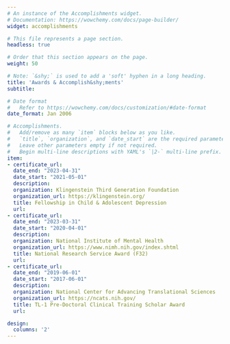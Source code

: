```yaml
---
# An instance of the Accomplishments widget.
# Documentation: https://wowchemy.com/docs/page-builder/
widget: accomplishments

# This file represents a page section.
headless: true

# Order that this section appears on the page.
weight: 50

# Note: `&shy;` is used to add a 'soft' hyphen in a long heading.
title: 'Awards & Accomplish&shy;ments'
subtitle:

# Date format
#   Refer to https://wowchemy.com/docs/customization/#date-format
date_format: Jan 2006

# Accomplishments.
#   Add/remove as many `item` blocks below as you like.
#   `title`, `organization`, and `date_start` are the required parameters.
#   Leave other parameters empty if not required.
#   Begin multi-line descriptions with YAML's `|2-` multi-line prefix.
item:
- certificate_url: 
  date_end: "2023-04-31"
  date_start: "2021-05-01"
  description: 
  organization: Klingenstein Third Generation Foundation 
  organization_url: https://klingenstein.org/
  title: Fellowship in Child & Adolescent Depression
  url: 
- certificate_url: 
  date_end: "2023-03-31"
  date_start: "2020-04-01"
  description: 
  organization: National Institute of Mental Health
  organization_url: https://www.nimh.nih.gov/index.shtml
  title: National Research Service Award (F32)
  url: 
- certificate_url: 
  date_end: "2019-06-01"
  date_start: "2017-06-01"
  description: 
  organization: National Center for Advancing Translational Sciences
  organization_url: https://ncats.nih.gov/
  title: TL-1 Pre-Doctoral Clinical Training Scholar Award
  url: 

design:
  columns: '2' 
---
```


